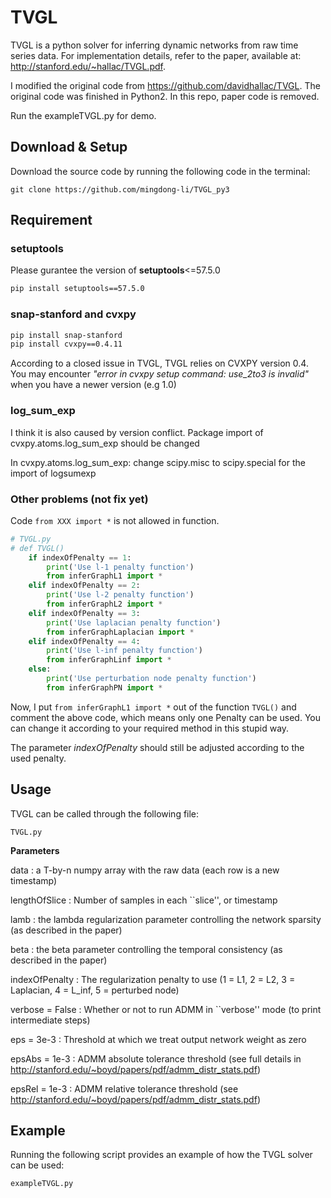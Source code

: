 # TVGL
TVGL is a python solver for inferring dynamic networks from raw time series data. For implementation details, refer to the paper, available at: http://stanford.edu/~hallac/TVGL.pdf.

I modified the original code from https://github.com/davidhallac/TVGL. The original code was finished in Python2. In this repo, paper code is removed. 

Run the exampleTVGL.py for demo.

## Download & Setup
Download the source code by running the following code in the terminal:
```
git clone https://github.com/mingdong-li/TVGL_py3
```

## Requirement
### setuptools
Please gurantee the version of **setuptools**<=57.5.0
```bash
pip install setuptools==57.5.0
```

### snap-stanford and cvxpy
```bash
pip install snap-stanford
pip install cvxpy==0.4.11 
```
According to a closed issue in TVGL, TVGL relies on CVXPY version 0.4. You may encounter *"error in cvxpy setup command: use_2to3 is invalid"* when you have a newer version (e.g 1.0)


### log_sum_exp
I think it is also caused by version conflict. Package import of cvxpy.atoms.log_sum_exp should be changed

In cvxpy.atoms.log_sum_exp: change scipy.misc to scipy.special for the import of logsumexp


### Other problems (not fix yet)
Code ```from XXX import *``` is not allowed in function.
```python
# TVGL.py 
# def TVGL()
    if indexOfPenalty == 1:
        print('Use l-1 penalty function')
        from inferGraphL1 import *
    elif indexOfPenalty == 2:
        print('Use l-2 penalty function')
        from inferGraphL2 import *
    elif indexOfPenalty == 3:
        print('Use laplacian penalty function')
        from inferGraphLaplacian import *
    elif indexOfPenalty == 4:
        print('Use l-inf penalty function')
        from inferGraphLinf import *
    else:
        print('Use perturbation node penalty function')
        from inferGraphPN import *
```

Now, I put ```from inferGraphL1 import *``` out of the function ```TVGL()``` and comment the above code, which means only one Penalty can be used. You can change it according to your required method in this stupid way. 

The parameter *indexOfPenalty* should still be adjusted according to the used penalty.


## Usage
TVGL can be called through the following file:
```
TVGL.py
```
**Parameters**

data : a T-by-n numpy array with the raw data (each row is a new timestamp)

lengthOfSlice : Number of samples in each ``slice'', or timestamp

lamb : the lambda regularization parameter controlling the network sparsity (as described in the paper)

beta : the beta parameter controlling the temporal consistency (as described in the paper)

indexOfPenalty : The regularization penalty to use (1 = L1, 2 = L2, 3 = Laplacian, 4 = L_inf, 5 = perturbed node)

verbose = False : Whether or not to run ADMM in ``verbose'' mode (to print intermediate steps)

eps = 3e-3 : Threshold at which we treat output network weight as zero

epsAbs = 1e-3 : ADMM absolute tolerance threshold (see full details in http://stanford.edu/~boyd/papers/pdf/admm_distr_stats.pdf)

epsRel = 1e-3 : ADMM relative tolerance threshold (see http://stanford.edu/~boyd/papers/pdf/admm_distr_stats.pdf)




## Example
Running the following script provides an example of how the TVGL solver can be used:
```
exampleTVGL.py
```
